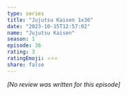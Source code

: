 ```yaml
---
type: series
title: "Jujutsu Kaisen 1x36"
date: "2023-10-15T12:57:02"
name: "Jujutsu Kaisen"
season: 1
episode: 36
rating: 3
ratingEmoji: ⭐️⭐️⭐️
share: false
---
```


*[No review was written for this episode]*
